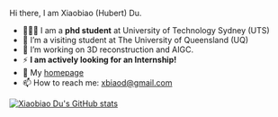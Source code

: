 <p2>Hi there, I am Xiaobiao (Hubert) Du.</p2>
- 👨🏼‍💻 I am a **phd student** at University of Technology Sydney (UTS)
- 🌱 I’m a visiting student at The University of Queensland (UQ)
- 🔭 I’m working on 3D reconstruction and AIGC.
- ⚡  **I am actively looking for an Internship!**
- 💬 My [homepage](https://xiaobiaodu.github.io/)
- 📫 How to reach me: xbiaod@gmail.com
<!--
**guochengqian/guochengqian** is a ✨ _special_ ✨ repository because its `README.md` (this file) appears on your GitHub profile.

Here are some ideas to get you started:

- 🔭 I’m currently working on ...
- 🌱 I’m currently learning ...
- 👯 I’m looking to collaborate on ...
- 🤔 I’m looking for help with ...
- 💬 Ask me about ...
- 📫 How to reach me: ...
- 😄 Pronouns: ...
- ⚡ Fun fact: ...

- :book: Check my publications via [google scholar](https://scholar.google.com/citations?user=DUDaxg4AAAAJ&hl=en)

<div align="center">
  <p>

  <a href="https://github.com/guochengqian">

  <img src="https://github-readme-stats.vercel.app/api?username=Daniellli&show_icons=true&theme=default&hide=contribs,issues" />

  </a>
  
  </p>
</div>

-->

[![Xiaobiao Du's GitHub stats](https://github-readme-stats.vercel.app/api?username=xiaobiaodu)](https://github.com/anuraghazra/github-readme-stats)
